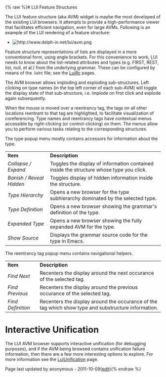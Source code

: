 {% raw %}# LUI Feature Structures

The LUI feature structure (aka AVM) widget is maybe the most developed
of the existing LUI browsers. It attempts to provide a high-performance
viewer that facilitates efficient navigation, even for large AVMs.
Following is an example of the LUI rendering of a feature structure:

- <img src="http://www.delph-in.net/lui/avm.png" title="http://www.delph-in.net/lui/avm.png" class="external_image" alt="http://www.delph-in.net/lui/avm.png" />


Feature structure representations of lists are displayed in a more
conventional form, using angle brackets. For this convenience to work,
LUI needs to know about the list-related attributes and types (e.g.
FIRST, REST, list, null, et al.) from the underlying grammar. These can
be configured by means of the .luirc file; see the [LuiRc](../LuiRc) pages.

The AVM browser allows imploding and exploding sub-structures. Left
clicking on type names (in the top left corner of each sub-AVM) will
toggle the display state of that sub-structure, i.e. implode on first
click and explode again subsequently.

When the mouse is moved over a reentrancy tag, the tags on all other
locations reentrant to that tag are highlighted, to facilitate
visualization of coreferencing. Type names and reentrancy tags have
contextual menus accessible by right-clicking (or control-clicking) on
them. The menus allow you to perform various tasks relating to the
corresponding structures.

The type popup menu mostly contains accessors for information about the
type.

|                          |                                                                                         |
|--------------------------|-----------------------------------------------------------------------------------------|
| **Item**                 | **Description**                                                                         |
| *Collapse / Expand*      | Toggles the display of information contained inside the structure whose type you click. |
| *Banish / Reveal Hidden* | Toggles display of hidden information inside the structure.                             |
| *Type Hierarchy*         | Opens a new browser for the type subhierarchy dominated by the selected type.           |
| *Type Definition*        | Opens a new browser showing the grammar's definition of the type.                       |
| *Expanded Type*          | Opens a new browser showing the fully expanded AVM for the type.                        |
| *Show Source*            | Displays the grammar source code for the type in Emacs.                                 |

The reentrancy tag popup menu contains navigational helpers.

|                   |                                                                                                     |
|-------------------|-----------------------------------------------------------------------------------------------------|
| **Item**          | **Description**                                                                                     |
| *Find Next*       | Recenters the display around the next occurance of the selected tag.                                |
| *Find Previous*   | Recenters the display around the previous occurance of the selected tag.                            |
| *Find Definition* | Recenters the display around the occurance of the tag which show type and substructure information. |

# Interactive Unification

The LUI AVM browser supports interactive unification (for debugging
purposes), and if the AVM being browsed contains unification failure
information, then there are a few more interesting options to explore.
For more information see the [LuiUnification](../LuiUnification) page.

Page last updated by anonymous - 2011-10-09([edit](https://github.com/delph-in/docs/wiki/LuiAvm/_edit)){% endraw %}